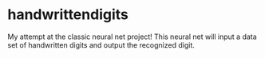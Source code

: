 # handwrittendigits
My attempt at the classic neural net project!
This neural net will input a data set of handwritten digits and output the recognized digit.
